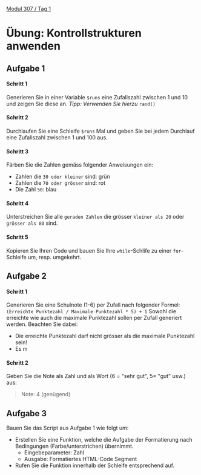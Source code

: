  [Modul 307 / Tag 1](/ilv.307/01-modul-307)
 
# Übung: Kontrollstrukturen anwenden

## Aufgabe 1

#### Schritt 1
Generieren Sie in einer Variable `$runs` eine Zufallszahl zwischen 1 und 10 und zeigen Sie diese an.
*Tipp: Verwenden Sie hierzu* `rand()`

#### Schritt 2
Durchlaufen Sie eine Schleife `$runs` Mal und geben Sie bei jedem Durchlauf eine Zufallszahl zwischen 1 und 100 aus.

#### Schritt 3
Färben Sie die Zahlen gemäss folgender Anweisungen ein:
- Zahlen die `30 oder kleiner` sind: grün
- Zahlen die `70 oder grösser` sind: rot
- Die Zahl `50`: blau

#### Schritt 4
Unterstreichen Sie alle `geraden Zahlen` die grösser `kleiner als 20` oder `grösser als 80` sind.

#### Schritt 5
Kopieren Sie Ihren Code und bauen Sie Ihre `while`-Schlife zu einer `for`-Schleife um, resp. umgekehrt.


## Aufgabe 2
#### Schritt 1
Generieren Sie eine Schulnote (1-6) per Zufall nach folgender Formel:
`(Erreichte Punktezahl / Maximale Punktezahl * 5) + 1`
Sowohl die erreichte wie auch die maximale Punktezahl sollen per Zufall generiert werden. Beachten Sie dabei:
- Die erreichte Punktezahl darf nicht grösser als die maximale Punktezahl sein!
- Es m

#### Schritt 2
Geben Sie die Note als Zahl und als Wort (6 = "sehr gut", 5= "gut" usw.) aus:
> Note: 4 (genügend)


## Aufgabe 3
Bauen Sie das Script aus Aufgabe 1 wie folgt um:
- Erstellen Sie eine Funktion, welche die Aufgabe der Formatierung nach Bedingungen (Farbe/unterstrichen) übernimmt.
	- Eingebeparameter: Zahl
	- Ausgabe: Formatiertes HTML-Code Segment
- Rufen Sie die Funktion innerhalb der Schleife entsprechend auf. 
<!--stackedit_data:
eyJoaXN0b3J5IjpbLTI4MDE2NDgzXX0=
-->